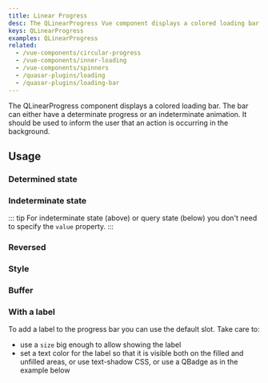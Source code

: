 ```yaml
---
title: Linear Progress
desc: The QLinearProgress Vue component displays a colored loading bar. The bar can either have a determinate progress or an indeterminate animation.
keys: QLinearProgress
examples: QLinearProgress
related:
  - /vue-components/circular-progress
  - /vue-components/inner-loading
  - /vue-components/spinners
  - /quasar-plugins/loading
  - /quasar-plugins/loading-bar
---
```


The QLinearProgress component displays a colored loading bar. The bar can either have a determinate progress or an indeterminate animation. It should be used to inform the user that an action is occurring in the background.

<DocApi file="QLinearProgress" />

## Usage

### Determined state
<DocExample title="Determined state" file="Determinate" />

### Indeterminate state
<DocExample title="Indeterminate state" file="Indeterminate" />

::: tip
For indeterminate state (above) or query state (below) you don't need to specify the `value` property.
:::

<DocExample title="Query state" file="Query" />

### Reversed

<DocExample title="Reverse progress direction" file="Reverse" />

### Style

<DocExample title="Custom height" file="CustomHeight" />

<DocExample title="Standard sizes" file="StandardSizes" />

<DocExample title="Stripe" file="Stripe" />

<DocExample title="Force dark mode" file="OnDarkBackground" />

### Buffer

<DocExample title="Buffer" file="Buffering" />

### With a label

To add a label to the progress bar you can use the default slot. Take care to:
  - use a `size` big enough to allow showing the label
  - set a text color for the label so that it is visible both on the filled and unfilled areas, or use text-shadow CSS, or use a QBadge as in the example below

<DocExample title="With a label" file="Label" />

